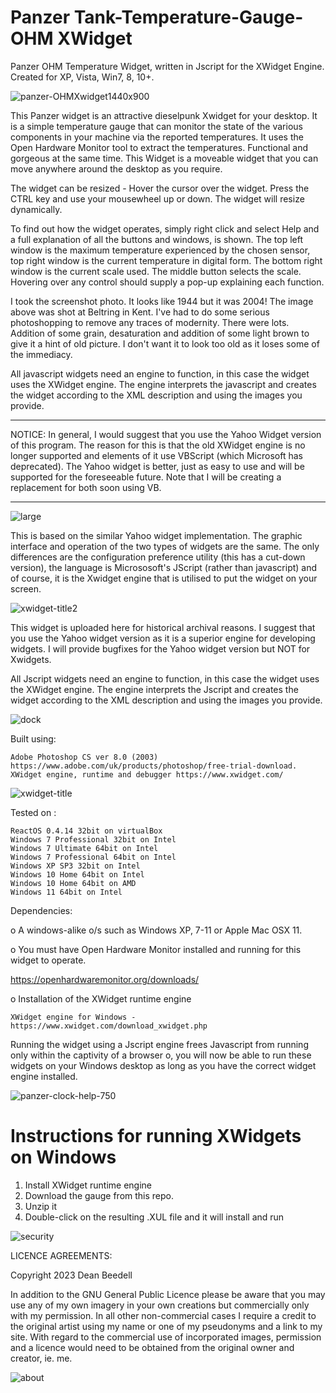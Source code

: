 # Panzer Tank-Temperature-Gauge-OHM XWidget

Panzer OHM Temperature Widget, written in Jscript for the XWidget Engine. Created for XP, Vista, Win7, 8, 10+.

![panzer-OHMXwidget1440x900](https://github.com/yereverluvinunclebert/Panzer-Tank-Temperature-Gauge-OHM-XWidget/assets/2788342/a57f0a10-ef83-48d6-b03c-6ecde9b86eed)

This Panzer widget is an attractive dieselpunk Xwidget for your desktop. 
It is a simple temperature gauge that can monitor the state of the various 
components in your machine via the reported temperatures. It uses the Open 
Hardware Monitor tool to extract the temperatures. Functional and gorgeous at 
the same time. This Widget is a moveable widget that you can move anywhere 
around the desktop as you require.

The widget can be resized - Hover the cursor over the widget. Press the CTRL key 
and use your mousewheel up or down. The widget will resize dynamically.

To find out how the widget operates, simply right click and select Help and a 
full explanation of all the buttons and windows, is shown. The top left window is 
the maximum temperature experienced by the chosen sensor, top right window is 
the current temperature in digital form. The bottom right window is the current 
scale used. The middle button selects the scale. Hovering over any control 
should supply a pop-up explaining each function.

I took the screenshot photo. It looks like 1944 but it was 2004! The image above 
was shot at Beltring in Kent. I've had to do some serious photoshopping to 
remove any traces of modernity. There were lots. Addition of some grain, 
desaturation and addition of some light brown to give it a hint of old picture. 
I don't want it to look too old as it loses some of the immediacy.

All javascript widgets need an engine to function, in this case the widget uses the XWidget engine. The engine interprets the javascript and creates the widget according to the XML description and using the images you provide.

**************************************************************************************
NOTICE: In general, I would suggest that you use the Yahoo Widget version of this program. The reason for this is that the old XWidget engine is no longer supported and elements of it use VBScript (which Microsoft has deprecated). The Yahoo widget is better, just as easy to use and will be supported for the foreseeable future. Note that I will be creating a replacement for both soon using VB.
**************************************************************************************

![large](https://github.com/yereverluvinunclebert/Panzer-Tank-Temperature-Gauge-OHM-XWidget/assets/2788342/0880400d-bcd5-4d25-a41d-dedde51aa0ff)

This is based on the similar Yahoo widget implementation. The graphic interface and operation of the two types of widgets are the same. The only differences are the configuration preference utility (this has a cut-down 
version), the language is Micrososoft's JScript (rather than javascript) and of course, it is the Xwidget engine that is utilised to put the widget on your screen.

![xwidget-title2](https://github.com/yereverluvinunclebert/Panzer-Tank-CPU-Gauge-Xwidget/assets/2788342/a9d58973-347f-4f93-ba1f-4b538f743515)

This widget is uploaded here for historical archival reasons. I suggest that you 
use the Yahoo widget version as it is a superior engine for developing widgets. 
I will provide bugfixes for the Yahoo widget version but NOT for Xwidgets.

All Jscript widgets need an engine to function, in this case the widget uses 
the XWidget engine. The engine interprets the Jscript and creates the widget 
according to the XML description and using the images you provide. 

![dock](https://github.com/yereverluvinunclebert/Panzer-Tank-Temperature-Gauge-OHM-XWidget/assets/2788342/39cb2e2a-30a2-4927-98e2-d9dbdf460fc9)

Built using: 

	Adobe Photoshop CS ver 8.0 (2003)  https://www.adobe.com/uk/products/photoshop/free-trial-download.   
	XWidget engine, runtime and debugger https://www.xwidget.com/   

 ![xwidget-title](https://github.com/yereverluvinunclebert/Panzer-Tank-CPU-Gauge-Xwidget/assets/2788342/07e8d5dc-cd50-47c6-9f1d-078bcc72389c)

Tested on :

	ReactOS 0.4.14 32bit on virtualBox    
	Windows 7 Professional 32bit on Intel    
	Windows 7 Ultimate 64bit on Intel    
	Windows 7 Professional 64bit on Intel    
	Windows XP SP3 32bit on Intel    
	Windows 10 Home 64bit on Intel    
	Windows 10 Home 64bit on AMD    
	Windows 11 64bit on Intel  
	
Dependencies:

o A windows-alike o/s such as Windows XP, 7-11 or Apple Mac OSX 11.   

o You must have Open Hardware Monitor installed and running for this widget to 
operate. 
   
  https://openhardwaremonitor.org/downloads/   	

o Installation of the XWidget runtime engine  

	XWidget engine for Windows - https://www.xwidget.com/download_xwidget.php

Running the widget using a Jscript engine frees Javascript from running only 
within the captivity of a browser o, you will now be able to run these widgets on 
your Windows desktop as long as you have the correct widget engine installed.

![panzer-clock-help-750](https://github.com/yereverluvinunclebert/Panzer-Tank-Temperature-Gauge-OHM-XWidget/assets/2788342/04345ae0-7e73-4f8e-8cb2-7bfe28056f63)

Instructions for running XWidgets on Windows
=================================================

1. Install XWidget runtime engine
2. Download the gauge from this repo.
3. Unzip it
4. Double-click on the resulting .XUL file and it will install and run

![security](https://github.com/yereverluvinunclebert/Panzer-Tank-Temperature-Gauge-OHM-XWidget/assets/2788342/c85f5900-a811-4f76-9952-61fb3621c6bf)

LICENCE AGREEMENTS:

Copyright 2023 Dean Beedell

In addition to the GNU General Public Licence please be aware that you may use
any of my own imagery in your own creations but commercially only with my
permission. In all other non-commercial cases I require a credit to the
original artist using my name or one of my pseudonyms and a link to my site.
With regard to the commercial use of incorporated images, permission and a
licence would need to be obtained from the original owner and creator, ie. me.

![about](https://github.com/yereverluvinunclebert/Panzer-Tank-Temperature-Gauge-OHM-XWidget/assets/2788342/0fab7f72-0938-4362-bbec-6e1cc8a07159)

